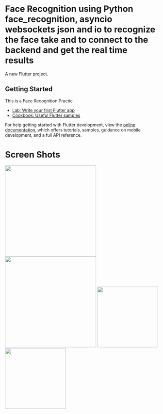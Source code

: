 # Face Recognition using Python face_recognition, asyncio websockets json and io to recognize the face take and to connect to the backend and get the real time results
A new Flutter project.

## Getting Started

This is a Face Recognition Practic 


- [Lab: Write your first Flutter app](https://docs.flutter.dev/get-started/codelab)
- [Cookbook: Useful Flutter samples](https://docs.flutter.dev/cookbook)

For help getting started with Flutter development, view the
[online documentation](https://docs.flutter.dev/), which offers tutorials,
samples, guidance on mobile development, and a full API reference.
# Screen Shots

<img src="https://github.com/oOSatyamOo/ver_L_F/assets/74168012/3b005454-0240-4451-ab1b-1c5eff5b776d" width="300"/> 
<img src="https://github.com/oOSatyamOo/ver_L_F/assets/74168012/4d949372-f638-4734-b69d-0ad5e00f4db0" width="300"/> 
<img src="https://github.com/oOSatyamOo/ver_L_F/assets/74168012/8345475f-adb5-4476-91a8-3dbe5f93af87" width="200"/> 
<img src="https://github.com/oOSatyamOo/ver_L_F/assets/74168012/c3630b90-93a6-44ec-8b72-9b6a852a0663" width="200"/> 
